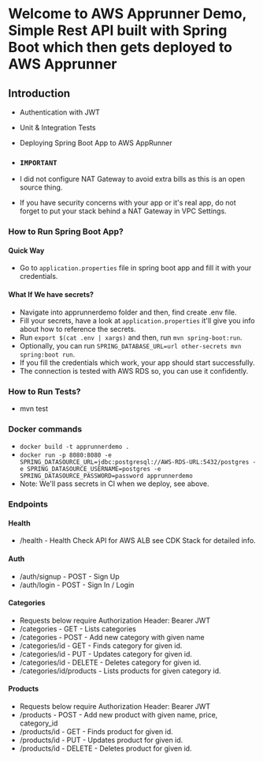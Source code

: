 # Welcome to AWS Apprunner Demo, Simple Rest API built with Spring Boot which then gets deployed to AWS Apprunner

## Introduction

- Authentication with JWT
- Unit & Integration Tests
- Deploying Spring Boot App to AWS AppRunner

- ### `IMPORTANT`

- I did not configure NAT Gateway to avoid extra bills as this is an open source thing.
- If you have security concerns with your app or it's real app, do not forget to put your stack behind a NAT Gateway in VPC Settings.

### How to Run Spring Boot App?

#### Quick Way

- Go to `application.properties` file in spring boot app and fill it with your credentials.

#### What If We have secrets?

- Navigate into apprunnerdemo folder and then, find create .env file.
- Fill your secrets, have a look at `application.properties` it'll give you info about how to reference the secrets.
- Run `export $(cat .env | xargs)` and then, run `mvn spring-boot:run`.
- Optionally, you can run `SPRING_DATABASE_URL=url other-secrets mvn spring:boot run`.
- If you fill the credentials which work, your app should start successfully.
- The connection is tested with AWS RDS so, you can use it confidently.

### How to Run Tests?

- mvn test

### Docker commands

- `docker build -t apprunnerdemo .`
- `docker run -p 8080:8080 -e SPRING_DATASOURCE_URL=jdbc:postgresql://AWS-RDS-URL:5432/postgres -e SPRING_DATASOURCE_USERNAME=postgres -e SPRING_DATASOURCE_PASSWORD=password apprunnerdemo`
- Note: We'll pass secrets in CI when we deploy, see above.

### Endpoints

#### Health

- /health - Health Check API for AWS ALB see CDK Stack for detailed info.

#### Auth

- /auth/signup - POST - Sign Up
- /auth/login - POST - Sign In / Login

#### Categories

- Requests below require Authorization Header: Bearer JWT
- /categories - GET - Lists categories
- /categories - POST - Add new category with given name
- /categories/id - GET - Finds category for given id.
- /categories/id - PUT - Updates category for given id.
- /categories/id - DELETE - Deletes category for given id.
- /categories/id/products - Lists products for given category id.

#### Products

- Requests below require Authorization Header: Bearer JWT
- /products - POST - Add new product with given name, price, category_id
- /products/id - GET - Finds product for given id.
- /products/id - PUT - Updates product for given id.
- /products/id - DELETE - Deletes product for given id.
